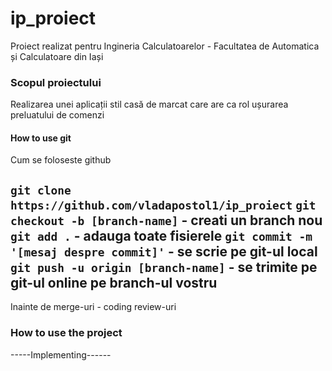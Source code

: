 # ip_proiect

Proiect realizat pentru Ingineria Calculatoarelor - Facultatea de Automatica și Calculatoare din Iași

### Scopul proiectului
Realizarea unei aplicații stil casă de marcat care are ca rol ușurarea preluatului de comenzi

#### How to use git

Cum se foloseste github

`git clone https://github.com/vladapostol1/ip_proiect`
`git checkout -b [branch-name]` - creati un branch nou
`git add .` - adauga toate fisierele
`git commit -m '[mesaj despre commit]'` - se scrie pe git-ul local
`git push -u origin [branch-name]` - se trimite pe git-ul online pe branch-ul vostru
-------------------------------------------------------------
Inainte de merge-uri - coding review-uri


### How to use the project

-----Implementing------
